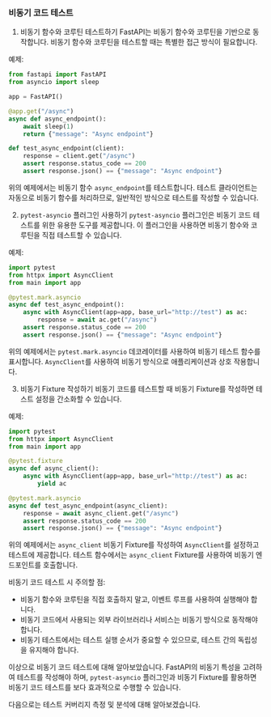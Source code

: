 ### 비동기 코드 테스트

1. 비동기 함수와 코루틴 테스트하기
FastAPI는 비동기 함수와 코루틴을 기반으로 동작합니다. 비동기 함수와 코루틴을 테스트할 때는 특별한 접근 방식이 필요합니다.

예제:
```python
from fastapi import FastAPI
from asyncio import sleep

app = FastAPI()

@app.get("/async")
async def async_endpoint():
    await sleep(1)
    return {"message": "Async endpoint"}

def test_async_endpoint(client):
    response = client.get("/async")
    assert response.status_code == 200
    assert response.json() == {"message": "Async endpoint"}
```

위의 예제에서는 비동기 함수 `async_endpoint`를 테스트합니다. 테스트 클라이언트는 자동으로 비동기 함수를 처리하므로, 일반적인 방식으로 테스트를 작성할 수 있습니다.

2. `pytest-asyncio` 플러그인 사용하기
`pytest-asyncio` 플러그인은 비동기 코드 테스트를 위한 유용한 도구를 제공합니다. 이 플러그인을 사용하면 비동기 함수와 코루틴을 직접 테스트할 수 있습니다.

예제:
```python
import pytest
from httpx import AsyncClient
from main import app

@pytest.mark.asyncio
async def test_async_endpoint():
    async with AsyncClient(app=app, base_url="http://test") as ac:
        response = await ac.get("/async")
    assert response.status_code == 200
    assert response.json() == {"message": "Async endpoint"}
```

위의 예제에서는 `pytest.mark.asyncio` 데코레이터를 사용하여 비동기 테스트 함수를 표시합니다. `AsyncClient`를 사용하여 비동기 방식으로 애플리케이션과 상호 작용합니다.

3. 비동기 Fixture 작성하기
비동기 코드를 테스트할 때 비동기 Fixture를 작성하면 테스트 설정을 간소화할 수 있습니다.

예제:
```python
import pytest
from httpx import AsyncClient
from main import app

@pytest.fixture
async def async_client():
    async with AsyncClient(app=app, base_url="http://test") as ac:
        yield ac

@pytest.mark.asyncio
async def test_async_endpoint(async_client):
    response = await async_client.get("/async")
    assert response.status_code == 200
    assert response.json() == {"message": "Async endpoint"}
```

위의 예제에서는 `async_client` 비동기 Fixture를 작성하여 `AsyncClient`를 설정하고 테스트에 제공합니다. 테스트 함수에서는 `async_client` Fixture를 사용하여 비동기 엔드포인트를 호출합니다.

비동기 코드 테스트 시 주의할 점:
- 비동기 함수와 코루틴을 직접 호출하지 말고, 이벤트 루프를 사용하여 실행해야 합니다.
- 비동기 코드에서 사용되는 외부 라이브러리나 서비스는 비동기 방식으로 동작해야 합니다.
- 비동기 테스트에서는 테스트 실행 순서가 중요할 수 있으므로, 테스트 간의 독립성을 유지해야 합니다.

이상으로 비동기 코드 테스트에 대해 알아보았습니다. FastAPI의 비동기 특성을 고려하여 테스트를 작성해야 하며, `pytest-asyncio` 플러그인과 비동기 Fixture를 활용하면 비동기 코드 테스트를 보다 효과적으로 수행할 수 있습니다.

다음으로는 테스트 커버리지 측정 및 분석에 대해 알아보겠습니다.